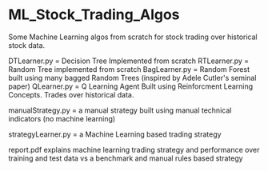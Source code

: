 # ML_Stock_Trading_Algos
Some Machine Learning algos from scratch for stock trading over historical stock data. 

DTLearner.py = Decision Tree Implemented from scratch
RTLearner.py = Random Tree implemented from scratch
BagLearner.py = Random Forest built using many bagged Random Trees (inspired by Adele Cutler's seminal paper)
QLearner.py = Q Learning Agent Built using Reinforcment Learning Concepts. Trades over historical data.

manualStrategy.py = a manual strategy built using manual technical indicators (no machine learning)

strategyLearner.py = a Machine Learning based trading strategy

report.pdf explains machine learning trading strategy and performance over training and test data vs a benchmark and manual rules based strategy
